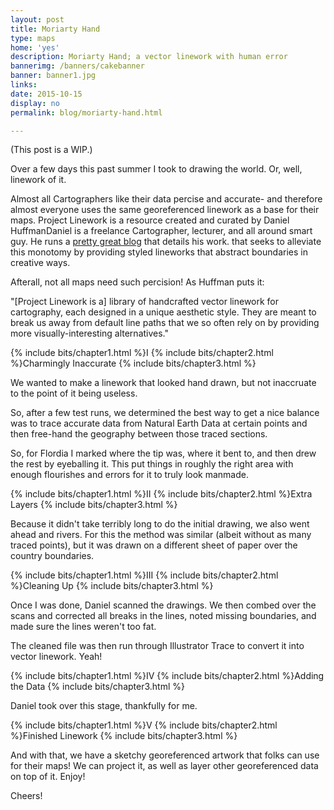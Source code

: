 ```yaml
---
layout: post
title: Moriarty Hand
type: maps
home: 'yes'
description: Moriarty Hand; a vector linework with human error
bannerimg: /banners/cakebanner
banner: banner1.jpg
links:
date: 2015-10-15
display: no
permalink: blog/moriarty-hand.html

---
```


(This post is a WIP.)

Over a few days this past summer I took to drawing the world. Or, well, linework of it.

Almost all Cartographers like their data percise and accurate- and therefore almost everyone uses the same georeferenced linework as a base for their maps. Project Linework is a resource created and curated by <span class="tooltip">Daniel Huffman<i class="fa fa-info-circle fa"></i><span class="tooltiptext">Daniel is a freelance Cartographer, lecturer, and all around smart guy. He runs a <a href="https://somethingaboutmaps.wordpress.com" target="_blank">pretty great blog</a> that details his work.</span></span> that seeks to alleviate this monotomy by providing styled lineworks that abstract boundaries in creative ways.


Afterall, not all maps need such percision! As Huffman puts it:

"[Project Linework is a] library of handcrafted vector linework for cartography, each designed in a unique aesthetic style. They are meant to break us away from default line paths that we so often rely on by providing more visually-interesting alternatives."

{% include bits/chapter1.html %}I
{% include bits/chapter2.html %}Charmingly Inaccurate
{% include bits/chapter3.html %}

We wanted to make a linework that looked hand drawn, but not inaccruate to the point of it being useless. 

So, after a few test runs, we determined the best way to get a nice balance was to trace accurate data from Natural Earth Data at certain points and then free-hand the geography between those traced sections.

So, for Flordia I marked where the tip was, where it bent to, and then drew the rest by eyeballing it. This put things in roughly the right area with enough flourishes and errors for it to truly look manmade.

{% include bits/chapter1.html %}II
{% include bits/chapter2.html %}Extra Layers
{% include bits/chapter3.html %}

Because it didn't take terribly long to do the initial drawing, we also went ahead and rivers. For this the method was similar (albeit without as many traced points), but it was drawn on a different sheet of paper over the country boundaries.

{% include bits/chapter1.html %}III
{% include bits/chapter2.html %}Cleaning Up
{% include bits/chapter3.html %}

Once I was done, Daniel scanned the drawings. We then combed over the scans and corrected all breaks in the lines, noted missing boundaries, and made sure the lines weren't too fat.

The cleaned file was then run through Illustrator Trace to convert it into vector linework. Yeah!

{% include bits/chapter1.html %}IV
{% include bits/chapter2.html %}Adding the Data
{% include bits/chapter3.html %}

Daniel took over this stage, thankfully for me. 

{% include bits/chapter1.html %}V
{% include bits/chapter2.html %}Finished Linework
{% include bits/chapter3.html %}

And with that, we have a sketchy georeferenced artwork that folks can use for their maps! We can project it, as well as layer other georeferenced data on top of it. Enjoy!

Cheers!